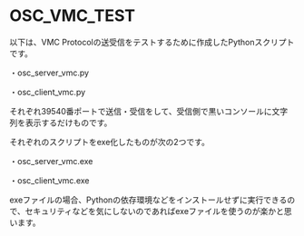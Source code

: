 # OSC_VMC_TEST

以下は、VMC Protocolの送受信をテストするために作成したPythonスクリプトです。

・osc_server_vmc.py

・osc_client_vmc.py

それぞれ39540番ポートで送信・受信をして、受信側で黒いコンソールに文字列を表示するだけものです。

それぞれのスクリプトをexe化したものが次の2つです。

・osc_server_vmc.exe

・osc_client_vmc.exe

exeファイルの場合、Pythonの依存環境などをインストールせずに実行できるので、セキュリティなどを気にしないのであればexeファイルを使うのが楽かと思います。
